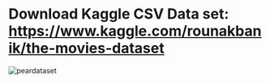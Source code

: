 # Download Kaggle CSV Data set: https://www.kaggle.com/rounakbanik/the-movies-dataset
![peardataset](https://user-images.githubusercontent.com/25238652/121489031-9ef2d780-ca0e-11eb-89d2-47313c5ebca8.JPG)

